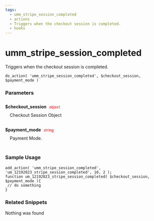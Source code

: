 ```yaml
---
tags: 
  - umm_stripe_session_completed
  - actions
  - Triggers when the checkout session is completed.
  - hooks
---
```

# umm\_stripe\_session\_completed
Triggers when the checkout session is completed.
<Badge text="Since 1.0.0" vertical="middle" />
``` php:no-line-numbers
do_action( 'umm_stripe_session_completed', $checkout_session, $payment_mode )
```
<div class='hook-sep'></div>

### Parameters

<div style='padding: 10px 0px 10px;'>
<strong>$checkout_session</strong> <span style='color:red;font-size:12px;padding: 0px 5px 0px 5px' >object</span>
<div style="margin-left:10px;padding: 10px 5px">Checkout Session Object</div>
</div>
<div style='padding: 10px 0px 10px;'>
<strong>$payment_mode</strong> <span style='color:red;font-size:12px;padding: 0px 5px 0px 5px' >string</span>
<div style="margin-left:10px;padding: 10px 5px">Payment Mode.</div>
</div>
<div class='hook-sep'></div>



### Sample Usage

``` php:no-line-numbers
add_action( 'umm_stripe_session_completed', 'um_12192023_stripe_session_completed', 10, 2 );
function um_12192023_stripe_session_completed( $checkout_session, $payment_mode ){
 // do something
}
```
<div class='hook-sep'></div>



### Related Snippets

Nothing was found

